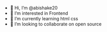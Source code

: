 - 👋 Hi, I’m @abishake20
- 👀 I’m interested in Frontend
- 🌱 I’m currently learning html css
- 💞️ I’m looking to collaborate on open source

<!---
abishake20/abishake20 is a ✨ special ✨ repository because its `README.md` (this file) appears on your GitHub profile.
You can click the Preview link to take a look at your changes.
--->
